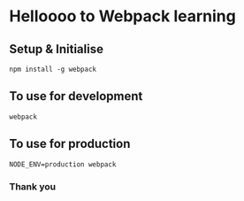 # Helloooo to Webpack learning

## Setup & Initialise

```
npm install -g webpack
```

## To use for development

```
webpack
```

## To use for production

```
NODE_ENV=production webpack
```

### Thank you